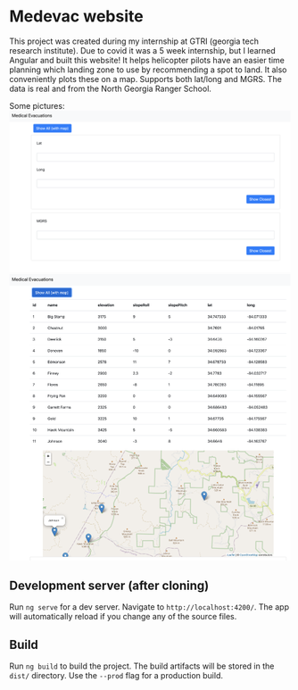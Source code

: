 # Medevac website

This project was created during my internship at GTRI (georgia tech research institute). Due to covid it was a 5 week internship, but I learned Angular and built this website! It helps helicopter pilots have an easier time planning which landing zone to use by recommending a spot to land. It also conveniently plots these on a map. Supports both lat/long and MGRS. The data is real and from the North Georgia Ranger School. 

Some pictures:
![Medevac1](/medevac1.png)
![Medevac2](/medevac2.png)


## Development server (after cloning) 

Run `ng serve` for a dev server. Navigate to `http://localhost:4200/`. The app will automatically reload if you change any of the source files.

## Build

Run `ng build` to build the project. The build artifacts will be stored in the `dist/` directory. Use the `--prod` flag for a production build.

